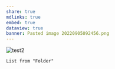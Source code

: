 ```yaml
---
share: true
mdlinks: true
embed: true
dataview: true
banner: Pasted image 20220905092456.png
---
```


![test2](test2)

```dataview
List from "Folder"
```
